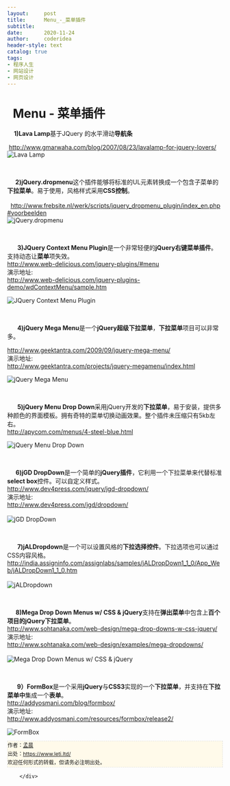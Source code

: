 ```yaml
---
layout:     post
title:      Menu_-_菜单插件
subtitle:   
date:       2020-11-24
author:     coderidea
header-style: text
catalog: true
tags:
- 程序人生
- 网站设计
- 网页设计
--- 
```

<div class="postBody">
			<div id="cnblogs_post_body" class="blogpost-body"><p></p>
<h1>  Menu - 菜单插件</h1>
<p></p>
<p>    <strong>1)Lava Lamp</strong>基于JQuery 的水平滑动<strong>导航条</strong></p>
<div>
<div>
<div> <a href="http://www.gmarwaha.com/blog/2007/08/23/lavalamp-for-jquery-lovers/">http://www.gmarwaha.com/blog/2007/08/23/lavalamp-for-jquery-lovers/</a></div>
<div></div>
</div>
</div>
<div><img src="http://www.open-lib.com/attachment/2010-06-23/7-46-34a.jpg" alt="Lava Lamp" /></div>
<p> </p>
<div>    <strong> 2)jQuery.dropmenu</strong>这个插件能够将标准的UL元素转换成一个包含子菜单的<strong>下拉菜单</strong>。易于使用，风格样式采用<strong>CSS控制</strong>。</div>
<div>
<div>
<div>    <a href="http://www.frebsite.nl/werk/scripts/jquery_dropmenu_plugin/index_en.php#voorbeelden">http://www.frebsite.nl/werk/scripts/jquery_dropmenu_plugin/index_en.php#voorbeelden</a></div>
<div></div>
</div>
</div>
<div><img src="http://www.open-lib.com/attachment/2010-06-16/20-5-35a.jpg" alt="jQuery.dropmenu" /></div>
<p> </p>
<div>      <strong>3)JQuery Context Menu Plugin</strong>是一个非常轻便的<strong>jQuery右键菜单插件</strong>。支持动态让<strong>菜单</strong>项失效。</div>
<div>
<div>
<div><a href="http://www.web-delicious.com/jquery-plugins/#menu">http://www.web-delicious.com/jquery-plugins/#menu</a></div>
</div>
<div>
<div>演示地址:</div>
<div><a href="http://www.web-delicious.com/jquery-plugins-demo/wdContextMenu/sample.htm">http://www.web-delicious.com/jquery-plugins-demo/wdContextMenu/sample.htm</a></div>
</div>
</div>
<p></p>
<div><img src="http://www.open-lib.com/attachment/2010-06-10/20-8-27b.jpg" alt="JQuery Context Menu Plugin" /></div>
<p> </p>
<p>      <strong>4)jQuery Mega Menu</strong>是一个<strong>jQuery超级下拉菜单</strong>，<strong>下拉菜单</strong>项目可以非常多。</p>
<div>
<div>
<div><a href="http://www.geektantra.com/2009/09/jquery-mega-menu/">http://www.geektantra.com/2009/09/jquery-mega-menu/</a></div>
</div>
<div>
<div>演示地址:</div>
<div><a href="http://www.geektantra.com/projects/jquery-megamenu/index.html">http://www.geektantra.com/projects/jquery-megamenu/index.html</a></div>
</div>
</div>
<p></p>
<div><img src="http://www.open-lib.com/attachment/2010-03-03/13-58-56a.jpg" alt="jQuery Mega Menu" /></div>
<div>
<p> </p>
</div>
<div>      <strong>5)jQuery Menu Drop Down</strong>采用jQuery开发的<strong>下拉菜单</strong>，易于安装，提供多种颜色的界面模板。拥有奇特的菜单切换动画效果。整个插件未压缩只有5kb左右。</div>
<div>
<div>
<div><a href="http://apycom.com/menus/4-steel-blue.html">http://apycom.com/menus/4-steel-blue.html</a></div>
</div>
</div>
<p></p>
<div><img src="http://www.open-lib.com/attachment/2010-02-05/8-50-52b.jpg" alt="jQuery Menu Drop Down" /></div>
<div>
<p> </p>
<div>     <strong>6)jGD DropDown</strong>是一个简单的<strong>jQuery插件</strong>，它利用一个下拉菜单来代替标准<strong>select box</strong>控件。可以自定义样式。</div>
<div>
<div>
<div><a href="http://www.dev4press.com/jquery/jgd-dropdown/">http://www.dev4press.com/jquery/jgd-dropdown/</a></div>
</div>
<div>
<div>演示地址:</div>
<div><a href="http://www.dev4press.com/jgd/dropdown/">http://www.dev4press.com/jgd/dropdown/</a></div>
</div>
</div>
<br /><div><img src="http://www.open-lib.com/attachment/2010-09-18/15-53-14a.png" alt="jGD DropDown" /></div>
<p></p>
</div>
<p> </p>
<p></p>
<div>
<p></p>
<div>      <strong>7)jALDropdown</strong>是一个可以设置风格的<strong>下拉选择控件</strong>。下拉选项也可以通过CSS内容风格。</div>
<div>
<div>
<div><a href="http://india.assigninfo.com/assignlabs/samples/jALDropDown1_1_0/App_Web/jALDropDown1_1_0.htm">http://india.assigninfo.com/assignlabs/samples/jALDropDown1_1_0/App_Web/jALDropDown1_1_0.htm</a></div>
</div>
</div>
<br /><div><img src="http://www.open-lib.com/attachment/2010-07-01/7-52-0a.jpg" alt="jALDropdown" /></div>
<div>
<p> </p>
<p></p>
</div>
<div>     <strong>8)Mega Drop Down Menus w/ CSS &amp; jQuery</strong>支持在<strong>弹出菜单</strong>中包含上<strong>百个项目的jQuery下拉菜单</strong>。</div>
<div>
<div>
<div><a href="http://www.sohtanaka.com/web-design/mega-drop-downs-w-css-jquery/">http://www.sohtanaka.com/web-design/mega-drop-downs-w-css-jquery/</a></div>
</div>
<div>
<div>演示地址:</div>
<div><a href="http://www.sohtanaka.com/web-design/examples/mega-dropdowns/">http://www.sohtanaka.com/web-design/examples/mega-dropdowns/</a></div>
<div></div>
</div>
</div>
<br /><div><img src="http://www.open-lib.com/attachment/2010-09-05/13-25-19b.jpg" alt="Mega Drop Down Menus w/ CSS &amp; jQuery" /></div>
<div>
<p> </p>
<div>     <strong> 9）FormBox</strong>是一个采用<strong>jQuery</strong>与<strong>CSS3</strong>实现的一个<strong>下拉菜单</strong>，并支持在<strong>下拉菜单中</strong>集成一个<strong>表单</strong>。</div>
<div>
<div>
<div><a href="http://addyosmani.com/blog/formbox/">http://addyosmani.com/blog/formbox/</a></div>
</div>
<div>
<div>演示地址:</div>
<div><a href="http://www.addyosmani.com/resources/formbox/release2/">http://www.addyosmani.com/resources/formbox/release2/</a></div>
</div>
</div>
<p></p>
<p></p>
<div><img src="http://www.open-lib.com/attachment/2010-09-13/8-0-3b.jpg" alt="FormBox" /></div>
<div>


<div id="ckepop">
<div></div>
<div style="clear:both;"></div>
</div>
<div>
<p id="PSignature" style="line-height:20px;background:#FFFAEA no-repeat 2% 50%;font-size:12px;border:#e0e0e0 1px dashed;">作者：<a href="https://www.leti.ltd/">孟晨</a> <br /> 出处：<a href="https://www.leti.ltd/">https://www.leti.ltd/</a> <br />欢迎任何形式的转载，但请务必注明出处。</p>
</div>
</div>
</div>
</div></div><div id="MySignature"></div>
<div class="clear"></div>
<div id="blog_post_info_block">
<div id="BlogPostCategory"></div>
<div id="EntryTag"></div>
<div id="blog_post_info">
</div>
<div class="clear"></div>
<div id="post_next_prev"></div>
</div>


		</div>